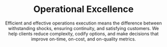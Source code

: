 ---
layout: service
order: 1
title: "Operational Excellence"
subtitle: "Efficient and effective operations execution means the difference between withstanding shocks, ensuring continuity, and satisfying customers. We help clients reduce complexity, codify options, and make decisions that improve on-time, on-cost, and on-quality metrics."
blurb-intro: "Streamline your operations for unmatched efficiency and customer delight."
intro: "How you execute your operations is just as critical as why you do it. SLKone simplifies operations, enhances decision-making, and improves performance in on-time delivery, cost control, and quality. We ensure your business can quickly adapt to market disruptions while maintaining consistency in customer satisfaction."
approach: "We take a holistic view of your operations, understanding that true excellence comes from the seamless integration of people, processes, and technology. Our data-driven methodology allows us to identify bottlenecks, inefficiencies, and opportunities for improvement across your entire value chain."
impact:
  - metric: "15-20% reduction"
    description: "in operational costs"
  - metric: "25-30% increase"
    description: "in overall productivity"
  - metric: "40-50% reduction"
    description: "in defects and errors"
  - metric: "30-40% decrease"
    description: "in order-to-delivery lead times"
  - metric: "20% boost"
    description: "in customer satisfaction scores"
impact_conclusion: "On average, our clients see a 5x return on investment within the first year of implementation. These improvements translate into tangible financial benefits, positioning your business for long-term success."
why_choose:
  - point: "Data-Driven Decisions"
    icon: "fa-chart-candlestick"
    description: "We turn complex data into clear, actionable strategies."
  - point: "Beyond Advice to Action"
    icon: "fa-wrench"
    description: "We implement alongside your team, ensuring real-world results."
  - point: "Cross-Industry Insights"
    icon: "fa-arrows-cross"
    description: "We bring fresh perspectives that drive innovative solutions."
  - point: "Aligned Success"
    icon: "fa-objects-align-left"
    description: "Our economic models prioritize mutual growth."
  - point: "Versatile Expertise"
    icon: "fa-circle-nodes"
    description: "From coding to process redesign, we tackle challenges across the operational spectrum."
  - point: "Results-Driven Partnership"
    icon: "fa-money-bill-transfer"
    description: "We measure our success by the tangible impact we create for your business."
cta_title: "Ready to achieve operational excellence?"
cta: "Contact SLKone today to learn how we can help you optimize your operations and drive sustainable growth."
icon: "fa-head-side-gear"
color: "blush"
image: "/assets/images/backgrounds/operational-excellence.webp"
---